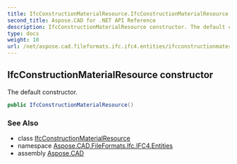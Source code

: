 ```yaml
---
title: IfcConstructionMaterialResource.IfcConstructionMaterialResource
second_title: Aspose.CAD for .NET API Reference
description: IfcConstructionMaterialResource constructor. The default constructor
type: docs
weight: 10
url: /net/aspose.cad.fileformats.ifc.ifc4.entities/ifcconstructionmaterialresource/ifcconstructionmaterialresource/
---
```

## IfcConstructionMaterialResource constructor

The default constructor.

```csharp
public IfcConstructionMaterialResource()
```

### See Also

* class [IfcConstructionMaterialResource](../)
* namespace [Aspose.CAD.FileFormats.Ifc.IFC4.Entities](../../ifcconstructionmaterialresource/)
* assembly [Aspose.CAD](../../../)


